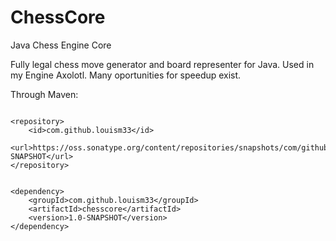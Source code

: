 # ChessCore
Java Chess Engine Core

Fully legal chess move generator and board representer for Java. Used in my Engine Axolotl. Many oportunities for speedup exist.

Through Maven:
```

<repository>
    <id>com.github.louism33</id>
    <url>https://oss.sonatype.org/content/repositories/snapshots/com/github/louism33/chesscore/1.0-SNAPSHOT</url>
</repository>
```
```

<dependency>
    <groupId>com.github.louism33</groupId>
    <artifactId>chesscore</artifactId>
    <version>1.0-SNAPSHOT</version>
</dependency>
```
